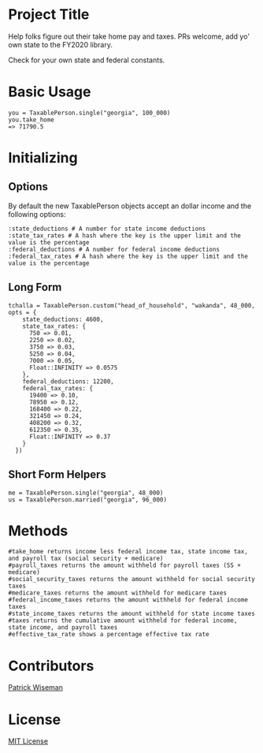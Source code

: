 # Project Title

Help folks figure out their take home pay and taxes. PRs welcome, add yo' own state to the FY2020 library.

Check for your own state and federal constants.

# Basic Usage

```
you = TaxablePerson.single("georgia", 100_000)
you.take_home
=> 71790.5
```

# Initializing

## Options

By default the new TaxablePerson objects accept an dollar income and the following options:

```
:state_deductions # A number for state income deductions
:state_tax_rates # A hash where the key is the upper limit and the value is the percentage
:federal_deductions # A number for federal income deductions
:federal_tax_rates # A hash where the key is the upper limit and the value is the percentage
```

## Long Form

```
tchalla = TaxablePerson.custom("head_of_household", "wakanda", 48_000, opts = {
    state_deductions: 4600,
    state_tax_rates: {
      750 => 0.01,
      2250 => 0.02,
      3750 => 0.03,
      5250 => 0.04,
      7000 => 0.05,
      Float::INFINITY => 0.0575
    },
    federal_deductions: 12200,
    federal_tax_rates: {
      19400 => 0.10,
      78950 => 0.12,
      168400 => 0.22,
      321450 => 0.24,
      408200 => 0.32,
      612350 => 0.35,
      Float::INFINITY => 0.37
    }
  })
```

## Short Form Helpers

```
me = TaxablePerson.single("georgia", 48_000)
us = TaxablePerson.married("georgia", 96_000)
```

# Methods

```
#take_home returns income less federal income tax, state income tax, and payroll tax (social security + medicare)
#payroll_taxes returns the amount withheld for payroll taxes (SS + medicare)
#social_security_taxes returns the amount withheld for social security taxes
#medicare_taxes returns the amount withheld for medicare taxes
#federal_income_taxes returns the amount withheld for federal income taxes
#state_income_taxes returns the amount withheld for state income taxes
#taxes returns the cumulative amount withheld for federal income, state income, and payroll taxes
#effective_tax_rate shows a percentage effective tax rate
```

# Contributors

[Patrick Wiseman](https://github.com/thephw)

# License

[MIT License](https://github.com/thephw/take_home/blob/master/LICENSE)

